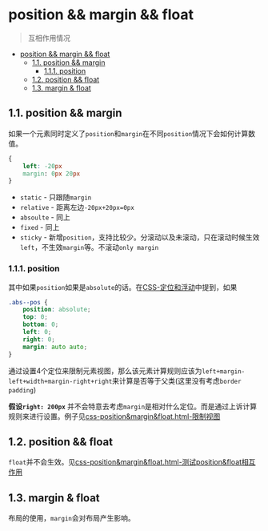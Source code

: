 # position && margin && float
> 互相作用情况

<!-- TOC -->

- [position && margin && float](#position--margin--float)
  - [1.1. position && margin](#11-position--margin)
    - [1.1.1. position](#111-position)
  - [1.2. position && float](#12-position--float)
  - [1.3. margin & float](#13-margin--float)

<!-- /TOC -->

## 1.1. position && margin

如果一个元素同时定义了`position`和`margin`在不同`position`情况下会如何计算数值。

```CSS
{
    left: -20px
    margin: 0px 20px
}
```

* `static` - 只跟随`margin`
* `relative` - 距离左边`-20px+20px=0px`
* `absoulte` - 同上
* `fixed` - 同上
* `sticky` - 新增`position`，支持比较少。分滚动以及未滚动，只在滚动时候生效`left`，不生效`margin`等。不滚动`only margin`

### 1.1.1. position

其中如果`position`如果是`absolute`的话。在[CSS-定位和浮动](https://github.com/JiangWeixian/JS-Books/tree/master/CSS%E6%9D%83%E5%A8%81%E6%8C%87%E5%8D%97/CSS%E6%B5%AE%E5%8A%A8)中提到，如果

```CSS
.abs--pos {
    position: absolute;
    top: 0;
    bottom: 0;
    left: 0;
    right: 0;
    margin: auto auto;
}
```

通过设置4个定位来限制元素视图，那么该元素计算规则应该为`left+margin-left+width+margin-right+right`来计算是否等于父类(这里没有考虑`border padding`)

**假设`right: 200px`** 并不会特意去考虑`margin`是相对什么定位。而是通过上诉计算规则来进行设置。例子见[css-position&margin&float.html-限制视图](https://github.com/JiangWeixian/JS-Tips/blob/master/docs/CSS/HTML/css-position%26margin%26float.html)

## 1.2. position && float

`float`并不会生效。见[css-position&margin&float.html-测试position&float相互作用](https://github.com/JiangWeixian/JS-Tips/blob/master/docs/CSS/HTML/css-position%26margin%26float.html)

## 1.3. margin & float

布局的使用，`margin`会对布局产生影响。